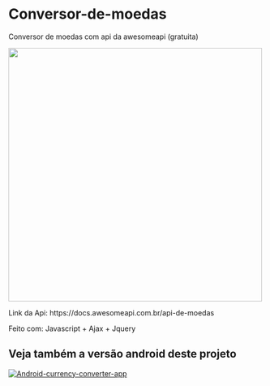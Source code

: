 # Conversor-de-moedas
Conversor de moedas com api da awesomeapi (gratuita) 
<p>
<a href="https://rubenfilipe07.github.io/Conversor-de-moedas/">  <img src="https://user-images.githubusercontent.com/53026536/148704823-f52cb220-eeb8-43b6-b2fc-c9a64e86999c.png" width="500">
  </a>
</p> 
Link da Api: https://docs.awesomeapi.com.br/api-de-moedas

Feito com: Javascript + Ajax + Jquery

## Veja também a versão android deste projeto
[![Android-currency-converter-app](https://github-readme-stats.vercel.app/api/pin/?username=RubenFilipe07&repo=Android-currency-converter-app)](https://github.com/RubenFilipe07/Android-currency-converter-app)

